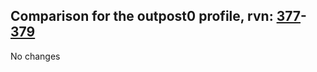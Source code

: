 ## Comparison for the outpost0 profile, rvn: [377](https://github.com/PRO100KatYT/FortniteProfileRevisions/tree/main/profiles/outpost0/377%20outpost0.json)-[379](https://github.com/PRO100KatYT/FortniteProfileRevisions/tree/main/profiles/outpost0/379%20outpost0.json)

No changes
